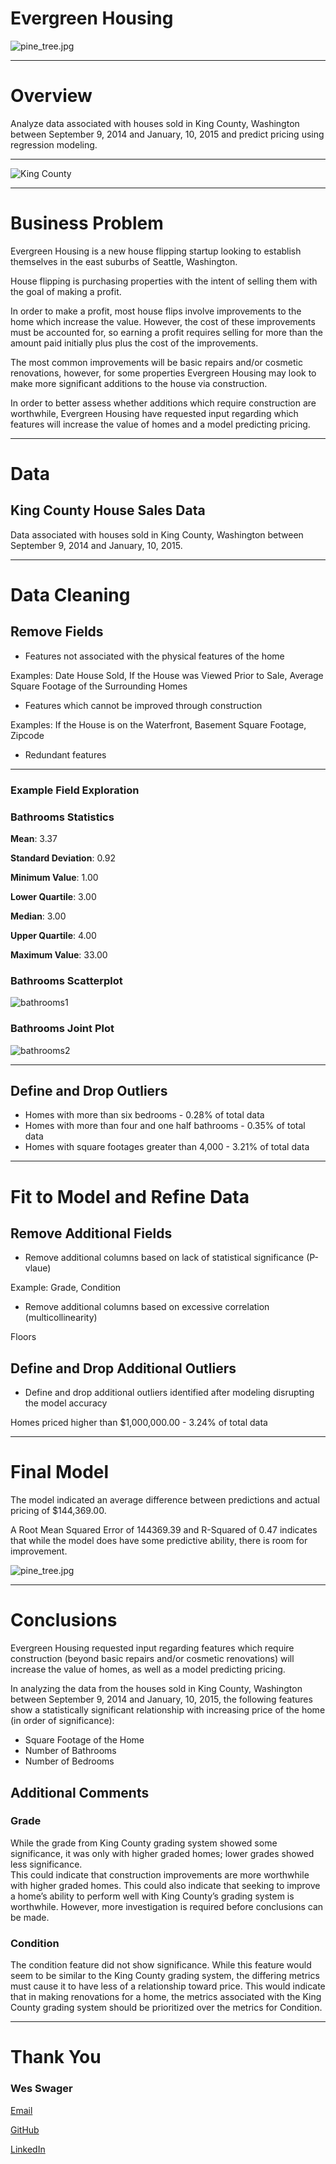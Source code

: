 # Evergreen Housing
![pine_tree.jpg](https://github.com/wswager/evergreen_housing/blob/main/images/pine_tree.jpg)
***
# Overview

Analyze data associated with houses sold in King County, Washington between September 9, 2014 and January, 10, 2015 and predict pricing using regression modeling.
***
![King County](https://github.com/wswager/evergreen_housing/blob/main/images/king_county.jpg)
***
# Business Problem

Evergreen Housing is a new house flipping startup looking to establish themselves in the east suburbs of Seattle, Washington.

House flipping is purchasing properties with the intent of selling them with the goal of making a profit.

In order to make a profit, most house flips involve improvements to the home which increase the value.  However, the cost of these improvements must be accounted for, so earning a profit requires selling for more than the amount paid initially plus plus the cost of the improvements.  

The most common improvements will be basic repairs and/or cosmetic renovations, however, for some properties Evergreen Housing may look to make more significant additions to the house via construction.

In order to better assess whether additions which require construction are worthwhile, Evergreen Housing have requested input regarding which features will increase the value of homes and a model predicting pricing. 
***
# Data
## King County House Sales Data

Data associated with houses sold in King County, Washington between September 9, 2014 and January, 10, 2015.
***
# Data Cleaning

## Remove Fields
* Features not associated with the physical features of the home

Examples: Date House Sold, If the House was Viewed Prior to Sale, Average Square Footage of the Surrounding Homes

* Features which cannot be improved through construction

Examples: If the House is on the Waterfront, Basement Square Footage, Zipcode

* Redundant features
***
### Example Field Exploration

### Bathrooms Statistics
**Mean**: 3.37

**Standard Deviation**: 0.92

**Minimum Value**: 1.00

**Lower Quartile**: 3.00

**Median**: 3.00

**Upper Quartile**: 4.00

**Maximum Value**: 33.00

### Bathrooms Scatterplot
![bathrooms1](https://github.com/wswager/evergreen_housing/blob/main/images/ex_bathrooms1.png)

### Bathrooms Joint Plot
![bathrooms2](https://github.com/wswager/evergreen_housing/blob/main/images/ex_bathrooms2.png)
***
## Define and Drop Outliers
* Homes with more than six bedrooms - 0.28% of total data
* Homes with more than four and one half bathrooms - 0.35% of total data
* Homes with square footages greater than 4,000 - 3.21% of total data
***
# Fit to Model and Refine Data
## Remove Additional Fields
* Remove additional columns based on lack of statistical significance (P-vlaue)

Example: Grade, Condition

* Remove additional columns based on excessive correlation (multicollinearity)

Floors

## Define and Drop Additional Outliers
* Define and drop additional outliers identified after modeling disrupting the model accuracy

Homes priced higher than $1,000,000.00 - 3.24% of total data

***
# Final Model
The model indicated an average difference between predictions and actual pricing of $144,369.00.

A Root Mean Squared Error of 144369.39 and R-Squared of 0.47 indicates that while the model does have some predictive ability, there is room for improvement.

![pine_tree.jpg](https://github.com/wswager/evergreen_housing/blob/main/images/model.png)
***
# Conclusions

Evergreen Housing requested input regarding features which require construction (beyond basic repairs and/or cosmetic renovations) will increase the value of homes, as well as a model predicting pricing.

In analyzing the data from the houses sold in King County, Washington between September 9, 2014 and January, 10, 2015, the following features show a statistically significant relationship with increasing price of the home (in order of significance):

* Square Footage of the Home
* Number of Bathrooms
* Number of Bedrooms

## Additional Comments

### Grade
While the grade from King County grading system showed some significance, it was only with higher graded homes; lower grades showed less significance.  
This could indicate that construction improvements are more worthwhile with higher graded homes.
This could also indicate that seeking to improve a home’s ability to perform well with King County’s grading system is worthwhile.
However, more investigation is required before conclusions can be made.

### Condition
The condition feature did not show significance.
While this feature would seem to be similar to the King County grading system, the differing metrics must cause it to have less of a relationship toward price.
This would indicate that in making renovations for a home, the metrics associated with the King County grading system should be prioritized over the metrics for Condition.
***
# Thank You

### Wes Swager
[Email](mail.westin.swager@lsventures.com)

[GitHub](https://github.com/wswager)

[LinkedIn](linkedin.com/in/wes-swager-36a84a2a)
